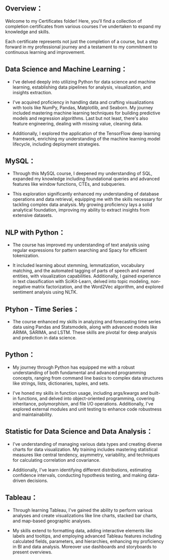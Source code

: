 ## Overview：
Welcome to my Certificates folder! Here, you’ll find a collection of completion certificates from various courses I’ve undertaken to expand my knowledge and skills.

Each certificate represents not just the completion of a course, but a step forward in my professional journey and a testament to my commitment to continuous learning and improvement.

## Data Science and Machine Learning：
* I've delved deeply into utilizing Python for data science and machine learning, establishing data pipelines for analysis, visualization, and insights extraction. 

* I've acquired proficiency in handling data and crafting visualizations with tools like NumPy, Pandas, Matplotlib, and Seaborn. My journey included mastering machine learning techniques for building predictive models and regression algorithms. Last but not least, there's also feature engineering, dealing with missing value, cleaning data.
  
*  Additionally, I explored the application of the TensorFlow deep learning framework, enriching my understanding of the machine learning model lifecycle, including deployment strategies.

## MySQL：
* Through this MySQL course, I deepened my understanding of SQL, expanded my knowledge including foundational queries and advanced features like window functions, CTEs, and subqueries. 

* This exploration significantly enhanced my understanding of database operations and data retrieval, equipping me with the skills necessary for tackling complex data analysis. My growing proficiency lays a solid analytical foundation, improving my ability to extract insights from extensive datasets.

## NLP with Python：
* The course has improved my understanding of text analysis using regular expressions for pattern searching and Spacy for efficient tokenization. 

* It included learning about stemming, lemmatization, vocabulary matching, and the automated tagging of parts of speech and named entities, with visualization capabilities. Additionally, I gained experience in text classification with SciKit-Learn, delved into topic modeling, non-negative matrix factorization, and the Word2Vec algorithm, and explored sentiment analysis using NLTK.

## Ptyhon - Time Series：
 * The course enhanced my skills in analyzing and forecasting time series data using Pandas and Statsmodels, along with advanced models like ARIMA, SARIMA, and LSTM. These skills are pivotal for deep analysis and prediction in data science.

## Python：
* My journey through Python has equipped me with a robust understanding of both fundamental and advanced programming concepts, ranging from command line basics to complex data structures like strings, lists, dictionaries, tuples, and sets. 

* I've honed my skills in function usage, including args/kwargs and built-in functions, and delved into object-oriented programming, covering inheritance, polymorphism, and file I/O operations. Additionally, I've explored external modules and unit testing to enhance code robustness and maintainability.

## Statistic for Data Science and Data Analysis：
* I've understanding of managing various data types and creating diverse charts for data visualization. My training includes mastering statistical measures like central tendency, asymmetry, variability, and techniques for calculating correlation and covariance. 

* Additionally, I've learn identifying different distributions, estimating confidence intervals, conducting hypothesis testing, and making data-driven decisions.

## Tableau：
* Through learning Tableau, I've gained the ability to perform various analyses and create visualizations like line charts, stacked bar charts, and map-based geographic analyses.  

* My skills extend to formatting data, adding interactive elements like labels and tooltips, and employing advanced Tableau features including calculated fields, parameters, and hierarchies, enhancing my proficiency in BI and data analysis. Moreover use dashboards and storyboards to present overviews.
